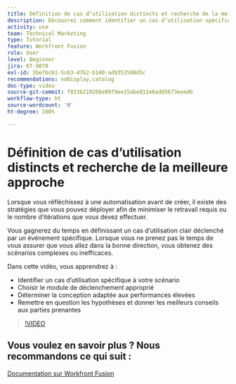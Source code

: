```yaml
---
title: Définition de cas d’utilisation distincts et recherche de la meilleure approche
description: Découvrez comment identifier un cas d’utilisation spécifique pour votre scénario, déterminer la conception appropriée et donner aux parties prenantes les meilleurs conseils dans  [!DNL Adobe Workfront Fusion].
activity: use
team: Technical Marketing
type: Tutorial
feature: Workfront Fusion
role: User
level: Beginner
jira: KT-9070
exl-id: 2be7bc61-5c63-47b2-b140-ad9352508d5c
recommendations: noDisplay,catalog
doc-type: video
source-git-commit: f033b210268e8979ee15abe812e6ad85673eeedb
workflow-type: ht
source-wordcount: '0'
ht-degree: 100%

---
```


# Définition de cas d’utilisation distincts et recherche de la meilleure approche

Lorsque vous réfléchissez à une automatisation avant de créer, il existe des stratégies que vous pouvez déployer afin de minimiser le retravail requis ou le nombre d’itérations que vous devez effectuer.

Vous gagnerez du temps en définissant un cas d’utilisation clair déclenché par un événement spécifique. Lorsque vous ne prenez pas le temps de vous assurer que vous allez dans la bonne direction, vous obtenez des scénarios complexes ou inefficaces.

Dans cette vidéo, vous apprendrez à :

* Identifier un cas d’utilisation spécifique à votre scénario
* Choisir le module de déclenchement approprié
* Déterminer la conception adaptée aux performances élevées
* Remettre en question les hypothèses et donner les meilleurs conseils aux parties prenantes

>[!VIDEO](https://video.tv.adobe.com/v/335311/?quality=12&learn=on)

## Vous voulez en savoir plus ? Nous recommandons ce qui suit :

[Documentation sur Workfront Fusion](https://experienceleague.adobe.com/docs/workfront/using/adobe-workfront-fusion/workfront-fusion-2.html?lang=fr)
